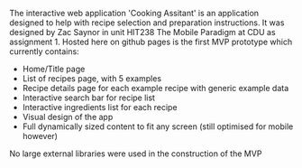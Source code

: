 The interactive web application 'Cooking Assitant' is an application designed to help with recipe selection and preparation instructions. 
It was designed by Zac Saynor in unit HIT238 The Mobile Paradigm at CDU as assignment 1.
Hosted here on github pages is the first MVP prototype which currently contains:
- Home/Title page
- List of recipes page, with 5 examples
- Recipe details page for each example recipe with generic example data
- Interactive search bar for recipe list
- Interactive ingredients list for each recipe
- Visual design of the app
- Full dynamically sized content to fit any screen (still optimised for mobile however)

No large external libraries were used in the construction of the MVP
